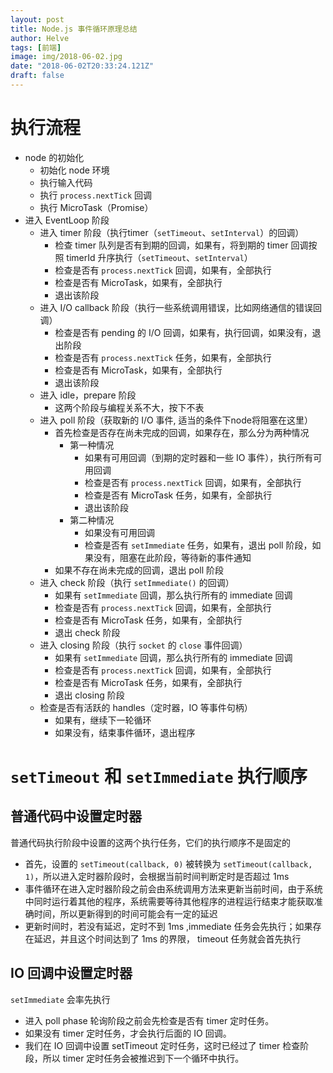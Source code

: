 ```yaml
---
layout: post
title: Node.js 事件循环原理总结
author: Helve
tags: [前端]
image: img/2018-06-02.jpg
date: "2018-06-02T20:33:24.121Z"
draft: false
---
```


# 执行流程
* node 的初始化
    * 初始化 node 环境
    * 执行输入代码
    * 执行 `process.nextTick` 回调
    * 执行 MicroTask（Promise）
* 进入 EventLoop 阶段
    * 进入 timer 阶段（执行timer（`setTimeout`、`setInterval`）的回调）
        * 检查 timer 队列是否有到期的回调，如果有，将到期的 timer 回调按照 timerId 升序执行（`setTimeout`、`setInterval`）
        * 检查是否有 `process.nextTick` 回调，如果有，全部执行
        * 检查是否有 MicroTask，如果有，全部执行
        * 退出该阶段
    * 进入 I/O callback 阶段（执行一些系统调用错误，比如网络通信的错误回调）
        * 检查是否有 pending 的 I/O 回调，如果有，执行回调，如果没有，退出阶段
        * 检查是否有 `process.nextTick` 任务，如果有，全部执行
        * 检查是否有 MicroTask，如果有，全部执行
        * 退出该阶段
    * 进入 idle，prepare 阶段
        * 这两个阶段与编程关系不大，按下不表
    * 进入 poll 阶段（获取新的 I/O 事件, 适当的条件下node将阻塞在这里）
        * 首先检查是否存在尚未完成的回调，如果存在，那么分为两种情况
            * 第一种情况
                * 如果有可用回调（到期的定时器和一些 IO 事件），执行所有可用回调
                * 检查是否有 `process.nextTick` 回调，如果有，全部执行
                * 检查是否有 MicroTask 任务，如果有，全部执行
                * 退出该阶段
            * 第二种情况
                * 如果没有可用回调
                * 检查是否有 `setImmediate` 任务，如果有，退出 poll 阶段，如果没有，阻塞在此阶段，等待新的事件通知
        * 如果不存在尚未完成的回调，退出 poll 阶段
    * 进入 check 阶段（执行 `setImmediate()` 的回调）
        * 如果有 `setImmediate` 回调，那么执行所有的 immediate 回调
        * 检查是否有 `process.nextTick` 回调，如果有，全部执行
        * 检查是否有 MicroTask 任务，如果有，全部执行
        * 退出 check 阶段
    * 进入 closing 阶段（执行 `socket` 的 `close` 事件回调）
        * 如果有 `setImmediate` 回调，那么执行所有的 immediate 回调
        * 检查是否有 `process.nextTick` 回调，如果有，全部执行
        * 检查是否有 MicroTask 任务，如果有，全部执行
        * 退出 closing 阶段
    * 检查是否有活跃的 handles（定时器，IO 等事件句柄）
        * 如果有，继续下一轮循环
        * 如果没有，结束事件循环，退出程序

# `setTimeout` 和 `setImmediate` 执行顺序

## 普通代码中设置定时器

普通代码执行阶段中设置的这两个执行任务，它们的执行顺序不是固定的

* 首先，设置的 `setTimeout(callback, 0)` 被转换为 `setTimeout(callback, 1)`，所以进入定时器阶段时，会根据当前时间判断定时是否超过 1ms
* 事件循环在进入定时器阶段之前会由系统调用方法来更新当前时间，由于系统中同时运行着其他的程序，系统需要等待其他程序的进程运行结束才能获取准确时间，所以更新得到的时间可能会有一定的延迟
* 更新时间时，若没有延迟，定时不到 1ms ,immediate 任务会先执行；如果存在延迟，并且这个时间达到了 1ms 的界限， timeout 任务就会首先执行

## IO 回调中设置定时器

`setImmediate` 会率先执行

* 进入 poll phase 轮询阶段之前会先检查是否有 timer 定时任务。
* 如果没有 timer 定时任务，才会执行后面的 IO 回调。
* 我们在 IO 回调中设置 setTimeout 定时任务，这时已经过了 timer 检查阶段，所以 timer 定时任务会被推迟到下一个循环中执行。

